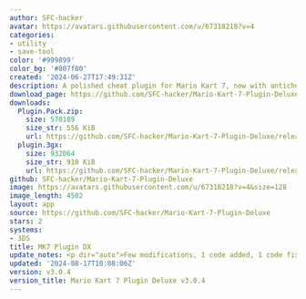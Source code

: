 ```yaml
---
author: SFC-hacker
avatar: https://avatars.githubusercontent.com/u/67318218?v=4
categories:
- utility
- save-tool
color: '#999899'
color_bg: '#807f80'
created: '2024-06-27T17:49:31Z'
description: A polished cheat plugin for Mario Kart 7, now with anticheat!
download_page: https://github.com/SFC-hacker/Mario-Kart-7-Plugin-Deluxe/releases
downloads:
  Plugin.Pack.zip:
    size: 570189
    size_str: 556 KiB
    url: https://github.com/SFC-hacker/Mario-Kart-7-Plugin-Deluxe/releases/download/v3.0.4/Plugin.Pack.zip
  plugin.3gx:
    size: 932064
    size_str: 910 KiB
    url: https://github.com/SFC-hacker/Mario-Kart-7-Plugin-Deluxe/releases/download/v3.0.4/plugin.3gx
github: SFC-hacker/Mario-Kart-7-Plugin-Deluxe
image: https://avatars.githubusercontent.com/u/67318218?v=4&size=128
image_length: 4502
layout: app
source: https://github.com/SFC-hacker/Mario-Kart-7-Plugin-Deluxe
stars: 2
systems:
- 3DS
title: MK7 Plugin DX
update_notes: <p dir="auto">Few modifications, 1 code added, 1 code fixed</p>
updated: '2024-08-17T10:08:06Z'
version: v3.0.4
version_title: Mario Kart 7 Plugin Deluxe v3.0.4
---
```

